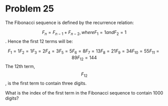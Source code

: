 # Problem 25

The Fibonacci sequence is defined by the recurrence relation:

$$F_n = F_{n−1} + F_{n−2}, where F_1 = 1 and F_2 = 1$$.
Hence the first 12 terms will be:

$$F_1 = 1
F_2 = 1
F_3 = 2
F_4 = 3
F_5 = 5
F_6 = 8
F_7 = 13
F_8 = 21
F_9 = 34
F_{10} = 55
F_{11} = 89
F_{12} = 144$$
The 12th term, $$F_{12}$$, is the first term to contain three digits.

What is the index of the first term in the Fibonacci sequence to contain 1000 digits?
